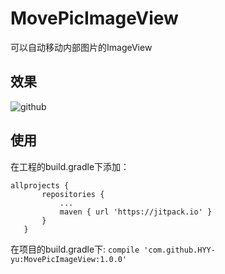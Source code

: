 # MovePicImageView
可以自动移动内部图片的ImageView

效果
--- 
![github](https://github.com/HYY-yu/MovePicImageView/blob/master/moveout.gif)

使用 
---
 在工程的build.gradle下添加：
 ``` 
 allprojects {
		repositories {
			...
			maven { url 'https://jitpack.io' }
		}
	}
 ```
 
 在项目的build.gradle下:
 ```compile 'com.github.HYY-yu:MovePicImageView:1.0.0'```
 